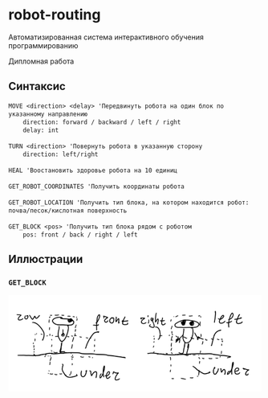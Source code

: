 # robot-routing

Автоматизированная система интерактивного обучения программированию

Дипломная работа

## Синтаксис

```basic
MOVE <direction> <delay> 'Передвинуть робота на один блок по указанному направлению
    direction: forward / backward / left / right
    delay: int

TURN <direction> 'Повернуть робота в указанную сторону
    direction: left/right

HEAL 'Воостановить здоровье робота на 10 единиц

GET_ROBOT_COORDINATES 'Получить координаты робота

GET_ROBOT_LOCATION 'Получить тип блока, на котором находится робот: почва/песок/кислотная поверхность

GET_BLOCK <pos> 'Получить тип блока рядом с роботом
    pos: front / back / right / left
```

## Иллюстрации

### `GET_BLOCK`
![](doc/img/get_block.png)